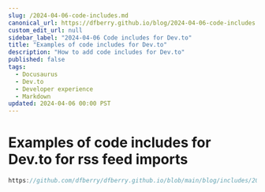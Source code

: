 ```yaml
---
slug: /2024-04-06-code-includes.md
canonical_url: https://dfberry.github.io/blog/2024-04-06-code-includes.md
custom_edit_url: null
sidebar_label: "2024-04-06 Code includes for Dev.to"
title: "Examples of code includes for Dev.to"
description: "How to add code includes for Dev.to"
published: false
tags: 
  - Docusaurus
  - Dev.to
  - Developer experience
  - Markdown
updated: 2024-04-06 00:00 PST
---
```


# Examples of code includes for Dev.to for rss feed imports

```js reference
https://github.com/dfberry/dfberry.github.io/blob/main/blog/includes/2024-04-06-code-includes/test.ts#L13-23
```